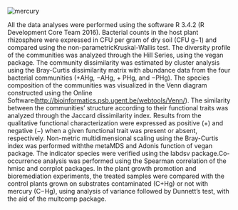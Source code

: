 
![mercury](https://github.com/user-attachments/assets/75d49c42-e83c-4e13-a902-60c44824baac)

All the data analyses were performed using the software R 3.4.2 (R Development Core Team 2016). Bacterial counts in the host plant rhizosphere were expressed in CFU per gram of dry soil (CFU g−1) and compared using the non-parametricKruskal-Wallis test. The diversity profile of the communities was analyzed through the Hill Series, using the vegan package. The community dissimilarity was estimated by cluster analysis using the Bray-Curtis dissimilarity matrix with abundance data from the four bacterial communities (+AHg, −AHg, + PHg, and −PHg). The species composition of the communities was visualized in the Venn diagram constructed using the Online Software(http://bioinformatics.psb.ugent.be/webtools/Venn/). The similarity between the communities’ structure according to their functional traits was analyzed through the Jaccard dissimilarity index. Results from the qualitative functional characterization were expressed as positive (+) and negative (−) when a given functional trait was present or absent, respectively. Non-metric multidimensional scaling using the Bray-Curtis index was performed withthe metaMDS and Adonis function of vegan package. The indicator species were verified using the labdsv package.Co-occurrence analysis was performed using the Spearman correlation of the hmisc and corrplot packages. In the plant growth promotion and bioremediation experiments, the treated samples were compared with the control plants grown on substrates contaminated (C+Hg) or not with mercury (C−Hg), using analysis of variance followed by Dunnett’s test, with the aid of the multcomp package.
